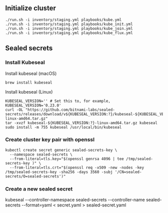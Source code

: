 
## Initialize cluster
```
./run.sh -i inventory/staging.yml playbooks/kube.yml
./run.sh -i inventory/staging.yml playbooks/kube_init.yml
./run.sh -i inventory/staging.yml playbooks/kube_join.yml
./run.sh -i inventory/staging.yml playbooks/kube_flux.yml
```

## Sealed secrets

### Install Kubeseal
Install kubeseal (macOS)
```
brew install kubeseal
```

Install kubeseal (Linux)
```
KUBESEAL_VERSION='' # Set this to, for example, KUBESEAL_VERSION='0.23.0'
curl -OL "https://github.com/bitnami-labs/sealed-secrets/releases/download/v${KUBESEAL_VERSION:?}/kubeseal-${KUBESEAL_VERSION:?}-linux-amd64.tar.gz"
tar -xvzf kubeseal-${KUBESEAL_VERSION:?}-linux-amd64.tar.gz kubeseal
sudo install -m 755 kubeseal /usr/local/bin/kubeseal
```

### Create cluster key pair with openssl
```
kubectl create secret generic sealed-secrets-key \
  --namespace sealed-secrets \
  --from-literal=tls.key="$(openssl genrsa 4096 | tee /tmp/sealed-secrets-key )" \
  --from-literal=tls.crt="$(openssl req -x509 -new -nodes -key /tmp/sealed-secrets-key -sha256 -days 3560 -subj '/CN=sealed-secrets/O=sealed-secrets')"
```

### Create a new sealed secret
kubeseal --controller-namespace sealed-secrets --controller-name sealed-secrets --format=yaml < secret.yaml > sealed-secret.yaml
```

